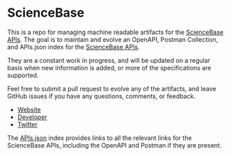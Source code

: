 # ScienceBaseThis is a repo for managing machine readable artifacts for the [ScienceBase APIs](https://my.usgs.gov/confluence/display/sciencebase/ScienceBase/). The goal is to maintain and evolve an OpenAPI, Postman Collection, and APIs.json index for the [ScienceBase APIs](https://my.usgs.gov/confluence/display/sciencebase/ScienceBase/).They are a constant work in progress, and will be updated on a regular basis when new information is added, or more of the specifications are supported.Feel free to submit a pull request to evolve any of the artifacts, and leave GitHub issues if you have any questions, comments, or feedback.- [Website](https://my.usgs.gov/confluence/display/sciencebase/ScienceBase/)- [Developer](https://my.usgs.gov/confluence/display/sciencebase/ScienceBase/)- [Twitter](https://twitter.com/USGS)The [APIs.json](https://github.com/api-evangelist/sciencebase/blob/master/apis.json) index provides links to all the relevant links for the ScienceBase APIs, including the OpenAPI and Postman if they are present.
